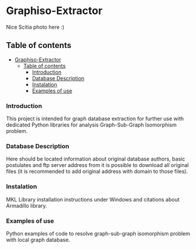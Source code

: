 # Graphiso-Extractor

Nice Scitia photo here :) 

## Table of contents
- [Graphiso-Extractor](#graphiso-extractor)
  - [Table of contents](#table-of-contents)
    - [Introduction ](#introduction-)
    - [Database Description ](#database-description-)
    - [Instalation ](#instalation-)
    - [Examples of use ](#examples-of-use-)

### Introduction <a name="intro"></a>

This project is intended for graph database extraction for further use with dedicated Python libraries for analysis Graph-Sub-Graph Isomorphism problem.

### Database Description <a name="desc"></a>

Here should be located information about original database authors,
basic postulates and ftp server address from it is possible to download
all original files (it is recommended to add original address with domain
to those files).

### Instalation <a name="install"></a>

MKL Library installation instructions under Windows and citations 
about Armadillo library.

### Examples of use <a name="use"></a>

Python examples of code to resolve graph-sub-graph isomorphism problem
with local graph database.